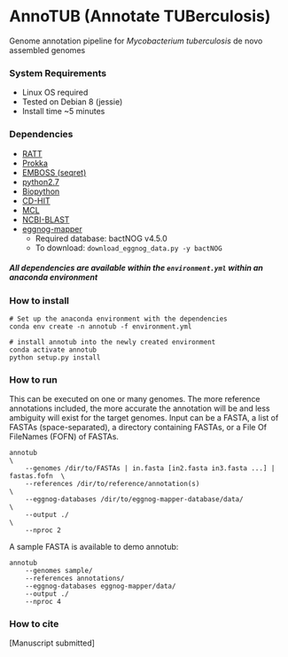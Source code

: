 # AnnoTUB (Annotate TUBerculosis)

Genome annotation pipeline for *Mycobacterium tuberculosis* de novo assembled genomes

### System Requirements
* Linux OS required
* Tested on Debian 8 (jessie)
* Install time ~5 minutes

### Dependencies
* [RATT](http://ratt.sourceforge.net/)
* [Prokka](https://github.com/tseemann/prokka)
* [EMBOSS (seqret)](http://emboss.sourceforge.net/download/)
* [python2.7](https://www.python.org/downloads/release/python-2715/)
* [Biopython](https://biopython.org/wiki/Download)
* [CD-HIT](https://github.com/weizhongli/cdhit)
* [MCL](https://github.com/JohannesBuchner/mcl)
* [NCBI-BLAST](ftp://ftp.ncbi.nlm.nih.gov/blast/executables/blast+/LATEST/)
* [eggnog-mapper](https://github.com/eggnogdb/eggnog-mapper)
    * Required database: bactNOG v4.5.0
    * To download: `download_eggnog_data.py -y bactNOG`
##### All dependencies are available within the `environment.yml` within an anaconda environment

### How to install

```
# Set up the anaconda environment with the dependencies
conda env create -n annotub -f environment.yml

# install annotub into the newly created environment
conda activate annotub
python setup.py install
```

### How to run
This can be executed on one or many genomes. The more reference
annotations included, the more accurate the annotation will be 
and less ambiguity will exist for the target genomes. Input can
be a FASTA, a list of FASTAs (space-separated), a directory containing
FASTAs, or a File Of FileNames (FOFN) of FASTAs.
```
annotub                                                                          \
    --genomes /dir/to/FASTAs | in.fasta [in2.fasta in3.fasta ...] | fastas.fofn  \
    --references /dir/to/reference/annotation(s)                                 \
    --eggnog-databases /dir/to/eggnog-mapper-database/data/                      \
    --output ./                                                                  \
    --nproc 2
```

A sample FASTA is available to demo annotub:
```
annotub 
    --genomes sample/
    --references annotations/
    --eggnog-databases eggnog-mapper/data/
    --output ./
    --nproc 4
```

### How to cite
[Manuscript submitted]
